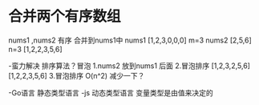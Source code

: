 # 合并两个有序数组
 
 nums1 ,nums2 有序  合并到nums1中
 nums1 [1,2,3,0,0,0]  m=3
 nums2 [2,5,6] n=3
 [1,2,2,3,5,6]

 -蛮力解决
   排序算法？冒泡
  1.nums2 放到nums1 后面
  2.冒泡排序
  [1,2,3,2,5,6]
  [1,2,2,3,5,6]
  3.冒泡排序 O(n^2) 
   减少一下？



  -Go语言 静态类型语言
  -js 动态类型语言 变量类型是由值来决定的




